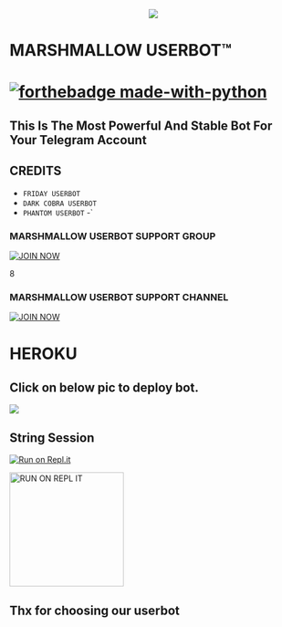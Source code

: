 
<p align="center">
<img src="https://telegra.ph/file/815e018dc949131ed9118.jpg" </p>

 </p>
<p align="center"><h1>MARSHMALLOW USERBOT™<h1>

[![forthebadge made-with-python](https://camo.githubusercontent.com/5392ad6fb7875a2520001270f08309896b6cb25d/687474703a2f2f466f7254686542616467652e636f6d2f696d616765732f6261646765732f6d6164652d776974682d707974686f6e2e737667)](https://www.python.org/)

## This Is The Most Powerful And Stable Bot For Your Telegram Account 

## CREDITS 

 - `FRIDAY USERBOT`
 - `DARK COBRA USERBOT`
 - `PHANTOM USERBOT`
 -`





### MARSHMALLOW USERBOT SUPPORT GROUP






<p align="centre"><a href="https://t.me/marshmellowsupport?template=https://t.me/marshmellowsupport"> <img src="https://telegra.ph/file/099fb8fae24dfcc0c326e.jpg" alt="JOIN NOW "/></a></p>



8
### MARSHMALLOW USERBOT SUPPORT CHANNEL






<p align="centre"><a href="https://t.me/marshmellowuserbot?template=https://t.me/marshmellowuserbot"> <img src="https://telegra.ph/file/099fb8fae24dfcc0c326e.jpg" alt="JOIN NOW "/></a></p>





# HEROKU
## Click on below pic to deploy bot.
<a href="https://dashboard.heroku.com/new?template=https://github.com/Marshmellow098/MARSHMELLOW-USERBOT"><img src="./Resources/LESsgngz_400x400-1.jpg"></a>

## String Session 

 [![Run on Repl.it](https://camo.githubusercontent.com/05149b448485553c6f14f6430a45c12dcc79ed3c/68747470733a2f2f7265706c2e69742f62616467652f6769746875622f6a61727669733231303930342f4a6172766973)](https://repl.it/@MSPIDY/MARSHMALLOW/#main.py/)

<p align="centre"><a href="https://repl.it/@MSPIDY/MARSHMALLOW/#main.py/?template=https://repl.it/@MSPIDY/MARSHMALLOW/#main.py/"> <img src="https://telegra.ph/file/815e018dc949131ed9118.jpg" alt="RUN ON REPL IT " width="200" height="200.200"/></a></p>


## Thx for choosing our userbot



























